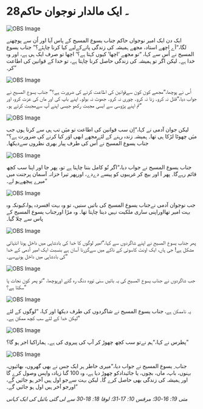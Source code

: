 # 28۔ ایک مالدار نوجوان حاکم

![OBS Image](https://cdn.door43.org/obs/jpg/360px/obs-en-28-01.jpg)

ایک دن ایک امیر نوجواں حاکم جناب یسوع المسیح کے پاس آیا اور اُن سے پوچھنے لگا،“اَے اچھے استاد، مجھے ہمیشہ کی زندگی پانےکےلیے کیا کرنا چاہئے؟” جناب یسوع المسیح نے اُس سے کہا، “تو مجھے ‘اچھا’ کیوں کہتا ہے؟’ اچھا تو صرف ایک ہی ہے، اور وہ خدا ہے۔ لیکن اگر تو ہمیشہ کی زندگی حاصل کرنا چاہتا ہے، تو خدا کے قوانین کی اطاعت کر۔”

![OBS Image](https://cdn.door43.org/obs/jpg/360px/obs-en-28-02.jpg)

اُس نے پوچھا،“مجھے کون کون سےقوانین کی اطاعت کرنے کی ضرورت ہے؟” جناب یسوع المسیح نے جواب دیا،“قتل نہ کرو۔ زنا نہ کرو۔ چوری نہ کرو۔ جھوٹ نہ بولو۔ اپنے باپ کی اور ماں کی عزت کرو، اور تم اپنے پڑوسی سے ایسی مجبت رکھو جیسی اپنے آپ سےمجبت کرتے ہو۔”

![OBS Image](https://cdn.door43.org/obs/jpg/360px/obs-en-28-03.jpg)

لیکن جوان آدمی نے کہا،“اِن سب قوانین کی اطاعت تو میَں تب ہی سے کرتا ہوں جب میَں چھوٹا لڑکا ہی تھا۔ ہمیشہ زندہ رہنے کے لئےمجھے ابھی اوَر کیا کرنے کی ضرورت ہے؟” جناب یسوع المسیح نے اُس کی طرف پیار بھری نظروں سےدیکھا۔

![OBS Image](https://cdn.door43.org/obs/jpg/360px/obs-en-28-04.jpg)

جناب یسوع المسیح نے جواب دیا،“اگر تُو کامل بننا چاہتا ہے تو، پھر جا اور اپنا سب کچھ بیچ کر غریبوں کو پیسے دےدے، اورپھر تیرا خزانہ آسمان پرجنت میں‎ ‎قائم رہےگا۔ پھر آ اور میرے پیچھےہو لے۔”

![OBS Image](https://cdn.door43.org/obs/jpg/360px/obs-en-28-05.jpg)

جب نوجوان آدمی نےجناب یسوع المسیح کی باتیں سنیں، تو وہ بہت افسردہ ہوا،کیونکہ وہ بہت امیر تھااوراپنی ساری ملکیت نہیں دینا چاہتا تھا۔ وہ مڑا اورجناب یسوع المسیح کے پاس سے چلا گیا۔

![OBS Image](https://cdn.door43.org/obs/jpg/360px/obs-en-28-06.jpg)

پھر جناب یسوع المسیح نے اپنے شاگردوں سے کہا،“امیر لوگوں کا خدا کی بادشاہی میں داخل ہونا انتہائی مشکل ہے! جی ہاں، ایک اونٹ کاسوئی کے ناکے میں سےگزرنا آسان ہے بنسبت ایک امیر آدمی کے خدا کی بادشاہی میں داخل ہونےسے۔”

![OBS Image](https://cdn.door43.org/obs/jpg/360px/obs-en-28-07.jpg)

جب شاگردوں نے جناب یسوع المسیح کی یہ باتیں سنی تووہ دنگ رہ گئے اورپوچھا، “تو پھر کون نجات پا سکتا ہے؟”

![OBS Image](https://cdn.door43.org/obs/jpg/360px/obs-en-28-08.jpg)

جناب یسوع المسیح نے شاگردوں کی طرف دیکھا اور کہا، “لوگوں کے لئے‎ ‎یہ ناممکن ہے، لیکن خدا کے لئے سب کچھ ممکن ہے۔”

![OBS Image](https://cdn.door43.org/obs/jpg/360px/obs-en-28-09.jpg)

پطرس نے کہا،“ہم نےتو سب کچھ چھوڑ کر آپ کی پیروی کی ہے۔ ہماراکیا اجر ہو گا؟”

![OBS Image](https://cdn.door43.org/obs/jpg/360px/obs-en-28-10.jpg)

جناب ِ یسوع المسیح نے جواب دیا،“میری خاطر ہر ایک جس نے بھی گھروں، بھائیوں، بہنوں، باپ، ماں، بچوں، یا جائیدادکو چھوڑ دیا ہے، وہ 100 گنا زیادہ واپس وصول کرے گا اور ہمیشہ کی زندگی بھی حاصل کرے گا۔ لیکن بہت سےجو اول ہیں آخر ہو جائيں گے، اورجو آخر ہیں اول ہو جائیں گے۔”

_متی 19: 16-30؛ مرقس 10: 17-31؛ لوقا 18: 18-30 سے لی گئی بائبل کی ایک کہانی_
